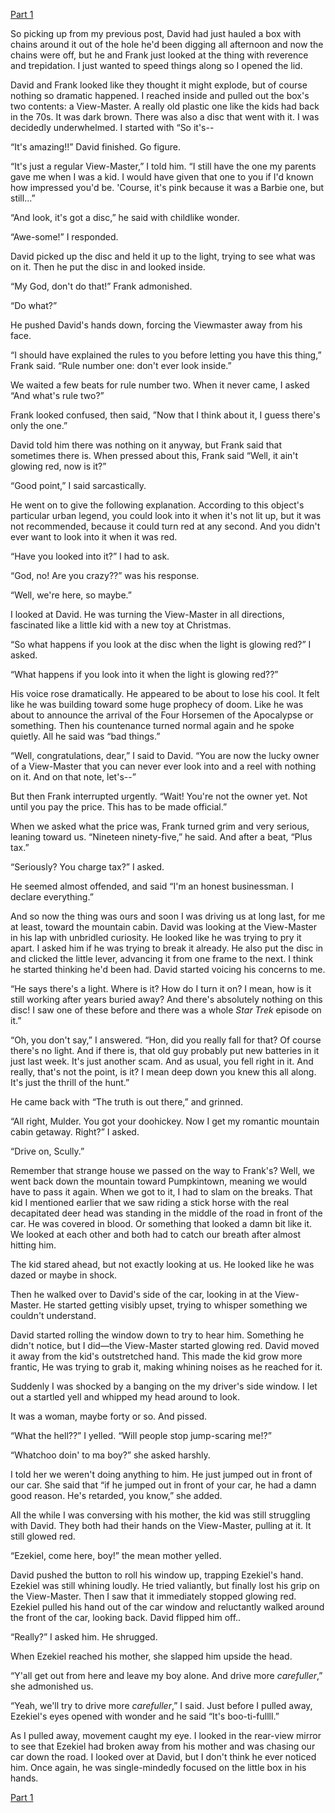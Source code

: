 [Part 1](https://www.reddit.com/r/nosleep/comments/va3vx2/have_any_of_you_heard_of_the_viewmaster_that/)

So picking up from my previous post, David had just hauled a box with chains around it out of the hole he'd been digging all afternoon and now the chains were off, but he and Frank just looked at the thing with reverence and trepidation. I just wanted to speed things along so I opened the lid. 

David and Frank looked like they thought it might explode, but of course nothing so dramatic happened. I reached inside and pulled out the box's two contents: a View-Master. A really old plastic one like the kids had back in the 70s. It was dark brown. There was also a disc that went with it. I was decidedly underwhelmed. I started with “So it's--

“It's amazing!!” David finished. Go figure.

“It's just a regular View-Master,” I told him. “I still have the one my parents gave me when I was a kid. I would have given that one to you if I'd known how impressed you'd be. 'Course, it's pink because it was a Barbie one, but still...”

“And look, it's got a disc,” he said with childlike wonder.

“Awe-some!” I responded. 

David picked up the disc and held it up to the light, trying to see what was on it. Then he put the disc in and looked inside.

“My God, don't do that!” Frank admonished.

“Do what?”

He pushed David's hands down, forcing the Viewmaster away from his face.

“I should have explained the rules to you before letting you have this thing,” Frank said. “Rule number one: don't ever look inside.”

We waited a few beats for rule number two. When it never came, I asked “And what's rule two?”

Frank looked confused, then said, ”Now that I think about it, I guess there's only the one.”

David told him there was nothing on it anyway, but Frank said that sometimes there is. When pressed about this, Frank said “Well, it ain't glowing red, now is it?” 

“Good point,” I said sarcastically.

He went on to give the following explanation. According to this object's particular urban legend, you could look into it when it's not lit up, but it was not recommended, because it could turn red at any second. And you didn't ever want to look into it when it was red.

“Have you looked into it?” I had to ask.

“God, no! Are you crazy??” was his response.

“Well, we're here, so maybe.”

I looked at David. He was turning the View-Master in all directions, fascinated like a little kid with a new toy at Christmas.

“So what happens if you look at the disc when the light is glowing red?” I asked.

“What happens if you look into it when the light is glowing red??”

His voice rose dramatically. He appeared to be about to lose his cool. It felt like he was building toward some huge prophecy of doom. Like he was about to announce the arrival of the Four Horsemen of the Apocalypse or something. Then his countenance turned normal again and he spoke quietly. All he said was “bad things.”

“Well, congratulations, dear,” I said to David. “You are now the lucky owner of a View-Master that you can never ever look into and a reel with nothing on it. And on that note, let's--”

But then Frank interrupted urgently. “Wait! You're not the owner yet. Not until you pay the price. This has to be made official.”

When we asked what the price was, Frank turned grim and very serious, leaning toward us. “Nineteen ninety-five,” he said. And after a beat, “Plus tax.”

“Seriously? You charge tax?” I asked.

He seemed almost offended, and said “I'm an honest businessman. I declare everything.”

And so now the thing was ours and soon I was driving us at long last, for me at least, toward the mountain cabin. David was looking at the View-Master in his lap with unbridled curiosity. He looked like he was trying to pry it apart. I asked him if he was trying to break it already. He also put the disc in and clicked the little lever, advancing it from one frame to the next. I think he started thinking he'd been had. David started voicing his concerns to me.

“He says there's a light. Where is it? How do I turn it on? I mean, how is it still working after years buried away? And there's absolutely nothing on this disc! I saw one of these before and there was a whole *Star Trek* episode on it.”

“Oh, you don't say,” I answered. “Hon, did you really fall for that? Of course there's no light. And if there is, that old guy probably put new batteries in it just last week. It's just another scam. And as usual, you fell right in it. And really, that's not the point, is it? I mean deep down you knew this all along. It's just the thrill of the hunt.”

He came back with “The truth is out there,” and grinned. 

“All right, Mulder. You got your doohickey. Now I get my romantic mountain cabin getaway. Right?” I asked.

“Drive on, Scully.”

Remember that strange house we passed on the way to Frank's? Well, we went back down the mountain toward Pumpkintown, meaning we would have to pass it again. When we got to it, I had to slam on the breaks. That kid I mentioned earlier that we saw riding a stick horse with the real decapitated deer head was standing in the middle of the road in front of the car. He was covered in blood. Or something that looked a damn bit like it. We looked at each other and both had to catch our breath after almost hitting him.

The kid stared ahead, but not exactly looking at us. He looked like he was dazed or maybe in shock.

Then he walked over to David's side of the car, looking in at the View-Master. He started getting visibly upset, trying to whisper something we couldn't understand. 

David started rolling the window down to try to hear him. Something he didn't notice, but I did—the View-Master started glowing red. David moved it away from the kid's outstretched hand. This made the kid grow more frantic, He was trying to grab it, making whining noises as he reached for it.

Suddenly I was shocked by a banging on the my driver's side window. I let out a startled yell and whipped my head around to look. 

It was a woman, maybe forty or so. And pissed.

“What the hell??” I yelled. “Will people stop jump-scaring me!?”

“Whatchoo doin' to ma boy?” she asked harshly.

I told her we weren't doing anything to him. He just jumped out in front of our car. She said that “if he jumped out in front of your car, he had a damn good reason. He's retarded, you know,” she added. 

All the while I was conversing with his mother, the kid was still struggling with David. They both had their hands on the View-Master, pulling at it. It still glowed red.

“Ezekiel, come here, boy!” the mean mother yelled.

David pushed the button to roll his window up, trapping Ezekiel's hand. Ezekiel was still whining loudly. He tried valiantly, but finally lost his grip on the View-Master. Then I saw that it immediately stopped glowing red. Ezekiel pulled his hand out of the car window and reluctantly walked around the front of the car, looking back. David flipped him off..

“Really?” I asked him. He shrugged.

When Ezekiel reached his mother, she slapped him upside the head.

“Y'all get out from here and leave my boy alone. And drive more *carefuller*,” she admonished us.

“Yeah, we'll try to drive more *carefuller*,” I said. Just before I pulled away, Ezekiel's eyes opened with wonder and he said “It's boo-ti-fullll.”

As I pulled away, movement caught my eye. I looked in the rear-view mirror to see that Ezekiel had broken away from his mother and was chasing our car down the road. I looked over at David, but I don't think he ever noticed him. Once again, he was single-mindedly focused on the little box in his hands.

[Part 1](https://www.reddit.com/r/nosleep/comments/va3vx2/have_any_of_you_heard_of_the_viewmaster_that/)